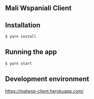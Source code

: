 ## Mali Wspaniali Client

## Installation

```bash
$ yarn install
```

## Running the app

```bash
$ yarn start
```

## Development environment

https://malwsp-client.herokuapp.com/
